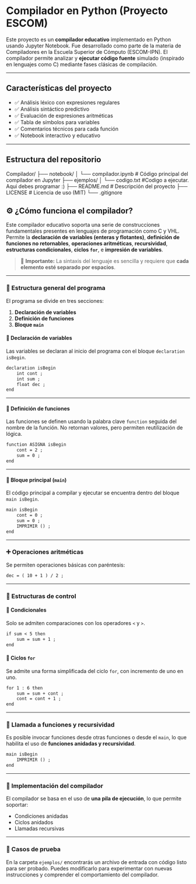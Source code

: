 # Compilador en Python (Proyecto ESCOM)

Este proyecto es un **compilador educativo** implementado en Python usando Jupyter Notebook. Fue desarrollado como parte de la materia de Compiladores en la Escuela Superior de Cómputo (ESCOM-IPN). El compilador permite analizar y **ejecutar código fuente** simulado (inspirado en lenguajes como C) mediante fases clásicas de compilación.

---

## Características del proyecto

- ✅ Análisis léxico con expresiones regulares
- ✅ Análisis sintáctico predictivo
- ✅ Evaluación de expresiones aritméticas
- ✅ Tabla de símbolos para variables
- ✅ Comentarios técnicos para cada función
- ✅ Notebook interactivo y educativo

---

## Estructura del repositorio

Compilador/
├── notebook/
│ └── compilador.ipynb # Código principal del compilador en Jupyter
├── ejemplos/ 
│ └── codigo.txt  #Codigo a ejecutar. Aqui debes programar :)
├── README.md # Descripción del proyecto
├── LICENSE # Licencia de uso (MIT)
└── .gitignore


## ⚙️ ¿Cómo funciona el compilador?

Este compilador educativo soporta una serie de construcciones fundamentales presentes en lenguajes de programación como C y VHL. Permite la **declaración de variables (enteras y flotantes)**, **definición de funciones no retornables**, **operaciones aritméticas**, **recursividad**, **estructuras condicionales**, **ciclos `for`**, e **impresión de variables**.

> 📌 **Importante:** La sintaxis del lenguaje es sencilla y requiere que **cada elemento esté separado por espacios**.

---

### 🧱 Estructura general del programa

El programa se divide en tres secciones:

1. **Declaración de variables**
2. **Definición de funciones**
3. **Bloque `main`**

#### 🔸 Declaración de variables

Las variables se declaran al inicio del programa con el bloque `declaration isBegin`.

```txt
declaration isBegin
    int cont ;
    int sum ;
    float dec ;
end
```

---

#### 🔸 Definición de funciones

Las funciones se definen usando la palabra clave `function` seguida del nombre de la función. No retornan valores, pero permiten reutilización de lógica.

```txt
function ASIGNA isBegin
    cont = 2 ;
    sum = 0 ;
end
```

---

#### 🔸 Bloque principal (`main`)

El código principal a compilar y ejecutar se encuentra dentro del bloque `main isBegin`.

```txt
main isBegin
    cont = 0 ;
    sum = 0 ;
    IMPRIMIR () ;
end
```

---

### ➕ Operaciones aritméticas

Se permiten operaciones básicas con paréntesis:

```txt
dec = ( 10 + 1 ) / 2 ;
```

---

### 🔁 Estructuras de control

#### 🔹 Condicionales

Solo se admiten comparaciones con los operadores `<` y `>`.

```txt
if sum < 5 then
    sum = sum + 1 ;
end
```

#### 🔹 Ciclos `for`

Se admite una forma simplificada del ciclo `for`, con incremento de uno en uno.

```txt
for 1 : 6 then
    sum = sum + cont ;
    cont = cont + 1 ;
end
```

---

### 🧠 Llamada a funciones y recursividad

Es posible invocar funciones desde otras funciones o desde el `main`, lo que habilita el uso de **funciones anidadas y recursividad**.

```txt
main isBegin
    IMPRIMIR () ;
end
```

---

### 🧮 Implementación del compilador

El compilador se basa en el uso de **una pila de ejecución**, lo que permite soportar:

- Condiciones anidadas
- Ciclos anidados
- Llamadas recursivas

---

### 📁 Casos de prueba

En la carpeta `ejemplos/` encontrarás un archivo de entrada con código listo para ser probado. Puedes modificarlo para experimentar con nuevas instrucciones y comprender el comportamiento del compilador.
